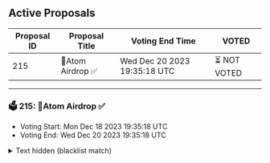 ## Active Proposals

| Proposal ID | Proposal Title | Voting End Time | VOTED |
|-------------|----------------|-----------------|-------|
| 215 | 💎Atom Airdrop ✅ | Wed Dec 20 2023 19:35:18 UTC | ⏳ NOT VOTED |

---

### 🗳 215: 💎Atom Airdrop ✅
- Voting Start: Mon Dec 18 2023 19:35:18 UTC
- Voting End: Wed Dec 20 2023 19:35:18 UTC

<details>
<summary>Text hidden (blacklist match)</summary>
 
</details>
